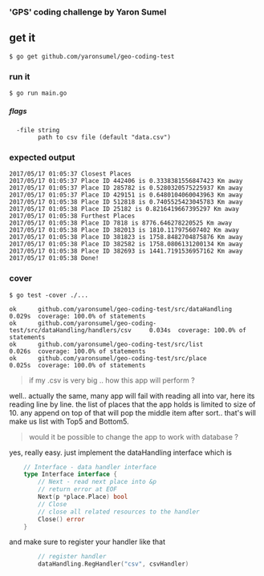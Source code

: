 
### 'GPS' coding challenge by Yaron Sumel

## get it 

 `$ go get github.com/yaronsumel/geo-coding-test`

### run it

 `$ go run main.go`
 
##### flags

```
  -file string
        path to csv file (default "data.csv")
```

### expected output

    2017/05/17 01:05:37 Closest Places
    2017/05/17 01:05:37 Place ID 442406 is 0.3338381556847423 Km away
    2017/05/17 01:05:37 Place ID 285782 is 0.5280320575225937 Km away
    2017/05/17 01:05:37 Place ID 429151 is 0.6480104060043963 Km away
    2017/05/17 01:05:38 Place ID 512818 is 0.7405525423045783 Km away
    2017/05/17 01:05:38 Place ID 25182 is 0.8216419667395297 Km away
    2017/05/17 01:05:38 Furthest Places
    2017/05/17 01:05:38 Place ID 7818 is 8776.646278220525 Km away
    2017/05/17 01:05:38 Place ID 382013 is 1810.117975607402 Km away
    2017/05/17 01:05:38 Place ID 381823 is 1758.8482704875876 Km away
    2017/05/17 01:05:38 Place ID 382582 is 1758.0806131200134 Km away
    2017/05/17 01:05:38 Place ID 382693 is 1441.7191536957162 Km away
    2017/05/17 01:05:38 Done!

### cover 
 
 `$ go test -cover ./...`

    ok      github.com/yaronsumel/geo-coding-test/src/dataHandling                  0.029s  coverage: 100.0% of statements
    ok      github.com/yaronsumel/geo-coding-test/src/dataHandling/handlers/csv     0.034s  coverage: 100.0% of statements
    ok      github.com/yaronsumel/geo-coding-test/src/list                          0.026s  coverage: 100.0% of statements
    ok      github.com/yaronsumel/geo-coding-test/src/place                         0.025s  coverage: 100.0% of statements

> if my .csv is very big .. how this app will perform ?

well.. actually the same, many app will fail with reading all into var, 
here its reading line by line.
the list of places that the app holds is limited to size of 10. any append on top of that will pop the middle item after sort.. that's will make us list with Top5 and Bottom5.

> would it be possible to change the app to work with database ? 

yes, really easy. just implement the dataHandling interface which is 

```go
    // Interface - data handler interface
    type Interface interface {
        // Next - read next place into &p
        // return error at EOF
        Next(p *place.Place) bool
        // Close
        // close all related resources to the handler
        Close() error
    }
```

and make sure to register your handler like that

```go
    	// register handler
    	dataHandling.RegHandler("csv", csvHandler)
```     
